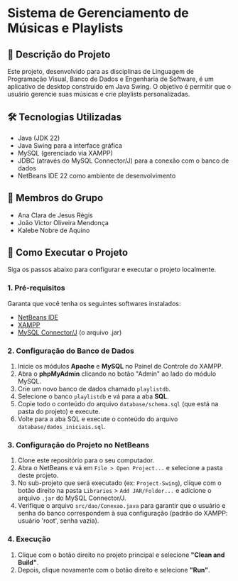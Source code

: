 # Sistema de Gerenciamento de Músicas e Playlists

## 📖 Descrição do Projeto
Este projeto, desenvolvido para as disciplinas de Linguagem de Programação Visual, Banco de Dados e Engenharia de Software, é um aplicativo de desktop construído em Java Swing. O objetivo é permitir que o usuário gerencie suas músicas e crie playlists personalizadas.

## 🛠️ Tecnologias Utilizadas
* Java (JDK 22)
* Java Swing para a interface gráfica
* MySQL (gerenciado via XAMPP)
* JDBC (através do MySQL Connector/J) para a conexão com o banco de dados
* NetBeans IDE 22 como ambiente de desenvolvimento

## 👥 Membros do Grupo
* Ana Clara de Jesus Régis
* João Victor Oliveira Mendonça
* Kalebe Nobre de Aquino

## 🚀 Como Executar o Projeto
Siga os passos abaixo para configurar e executar o projeto localmente.

### 1. Pré-requisitos
Garanta que você tenha os seguintes softwares instalados:
- [NetBeans IDE](https://netbeans.apache.org/)
- [XAMPP](https://www.apachefriends.org/pt_br/download.html)
- [MySQL Connector/J](https://dev.mysql.com/downloads/connector/j/) (o arquivo .jar)

### 2. Configuração do Banco de Dados
1.  Inicie os módulos **Apache** e **MySQL** no Painel de Controle do XAMPP.
2.  Abra o **phpMyAdmin** clicando no botão "Admin" ao lado do módulo MySQL.
3.  Crie um novo banco de dados chamado `playlistdb`.
4.  Selecione o banco `playlistdb` e vá para a aba **SQL**.
5.  Copie todo o conteúdo do arquivo `database/schema.sql` (que está na pasta do projeto) e execute.
6.  Volte para a aba SQL e execute o conteúdo do arquivo `database/dados_iniciais.sql`.

### 3. Configuração do Projeto no NetBeans
1.  Clone este repositório para o seu computador.
2.  Abra o NetBeans e vá em `File > Open Project...` e selecione a pasta deste projeto.
3.  No sub-projeto que será executado (ex: `Project-Swing`), clique com o botão direito na pasta `Libraries` > `Add JAR/Folder...` e adicione o arquivo `.jar` do MySQL Connector/J.
4.  Verifique o arquivo `src/dao/Conexao.java` para garantir que o usuário e senha do banco correspondem à sua configuração (padrão do XAMPP: usuário 'root', senha vazia).

### 4. Execução
1.  Clique com o botão direito no projeto principal e selecione **"Clean and Build"**.
2.  Depois, clique novamente com o botão direito e selecione **"Run"**.